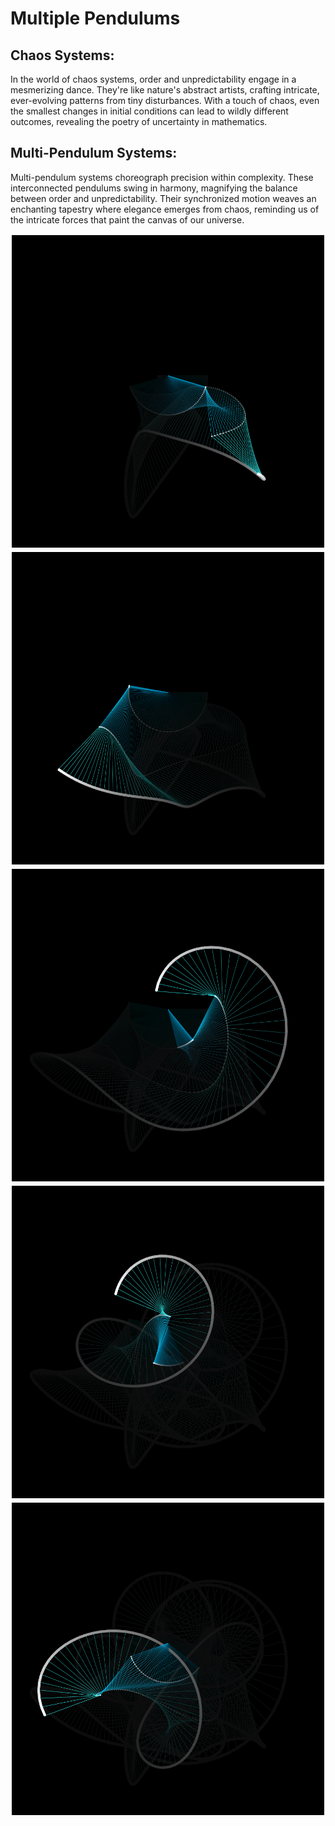 # Multiple Pendulums

## Chaos Systems:

In the world of chaos systems, order and unpredictability engage in a mesmerizing dance. They're like nature's abstract artists, crafting intricate, ever-evolving patterns from tiny disturbances. With a touch of chaos, even the smallest changes in initial conditions can lead to wildly different outcomes, revealing the poetry of uncertainty in mathematics.

## Multi-Pendulum Systems:

Multi-pendulum systems choreograph precision within complexity. These interconnected pendulums swing in harmony, magnifying the balance between order and unpredictability. Their synchronized motion weaves an enchanting tapestry where elegance emerges from chaos, reminding us of the intricate forces that paint the canvas of our universe.

![1](/ss/0141.png)
![2](/ss/0207.png)
![3](/ss/0304.png)
![4](/ss/0441.png)
![5](/ss/0548.png)
